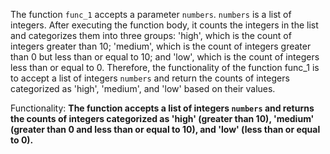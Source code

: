 The function `func_1` accepts a parameter `numbers`. `numbers` is a list of integers. After executing the function body, it counts the integers in the list and categorizes them into three groups: 'high', which is the count of integers greater than 10; 'medium', which is the count of integers greater than 0 but less than or equal to 10; and 'low', which is the count of integers less than or equal to 0. Therefore, the functionality of the function func_1 is to accept a list of integers `numbers` and return the counts of integers categorized as 'high', 'medium', and 'low' based on their values. 

Functionality: **The function accepts a list of integers `numbers` and returns the counts of integers categorized as 'high' (greater than 10), 'medium' (greater than 0 and less than or equal to 10), and 'low' (less than or equal to 0).**